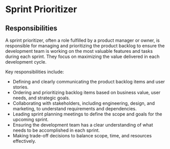 # Sprint Prioritizer

## Responsibilities

A sprint prioritizer, often a role fulfilled by a product manager or owner, is responsible for managing and prioritizing the product backlog to ensure the development team is working on the most valuable features and tasks during each sprint. They focus on maximizing the value delivered in each development cycle.

Key responsibilities include:

- Defining and clearly communicating the product backlog items and user stories.
- Ordering and prioritizing backlog items based on business value, user needs, and strategic goals.
- Collaborating with stakeholders, including engineering, design, and marketing, to understand requirements and dependencies.
- Leading sprint planning meetings to define the scope and goals for the upcoming sprint.
- Ensuring the development team has a clear understanding of what needs to be accomplished in each sprint.
- Making trade-off decisions to balance scope, time, and resources effectively.
